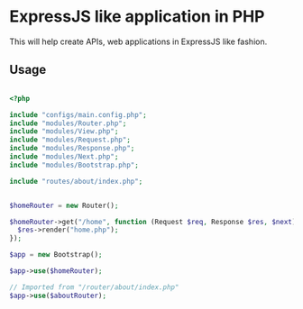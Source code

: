 # ExpressJS like application in PHP
This will help create APIs, web applications in ExpressJS like fashion. 

## Usage 
```php

<?php

include "configs/main.config.php";
include "modules/Router.php";
include "modules/View.php";
include "modules/Request.php";
include "modules/Response.php";
include "modules/Next.php";
include "modules/Bootstrap.php";

include "routes/about/index.php";


$homeRouter = new Router();

$homeRouter->get("/home", function (Request $req, Response $res, $next) {
  $res->render("home.php");
});

$app = new Bootstrap();

$app->use($homeRouter);

// Imported from "/router/about/index.php"
$app->use($aboutRouter);

```